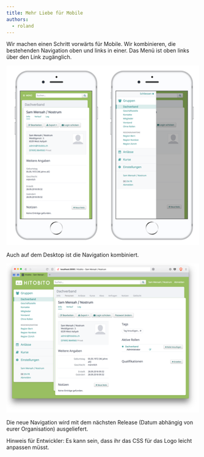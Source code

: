 ```yaml
---
title: Mehr Liebe für Mobile
authors:
  - roland
---
```


Wir machen einen Schritt vorwärts für Mobile. Wir kombinieren, die bestehenden Navigation oben und links in einer. Das Menü ist oben links über den Link zugänglich.

![](/uploads/mobilemobile.png)

Auch auf dem Desktop ist die Navigation kombiniert.

![](/uploads/desktopdekstop.png)

Die neue Navigation wird mit dem nächsten Release (Datum abhängig von eurer Organisation) ausgeliefert.

Hinweis für Entwickler: Es kann sein, dass ihr das CSS für das Logo leicht anpassen müsst.